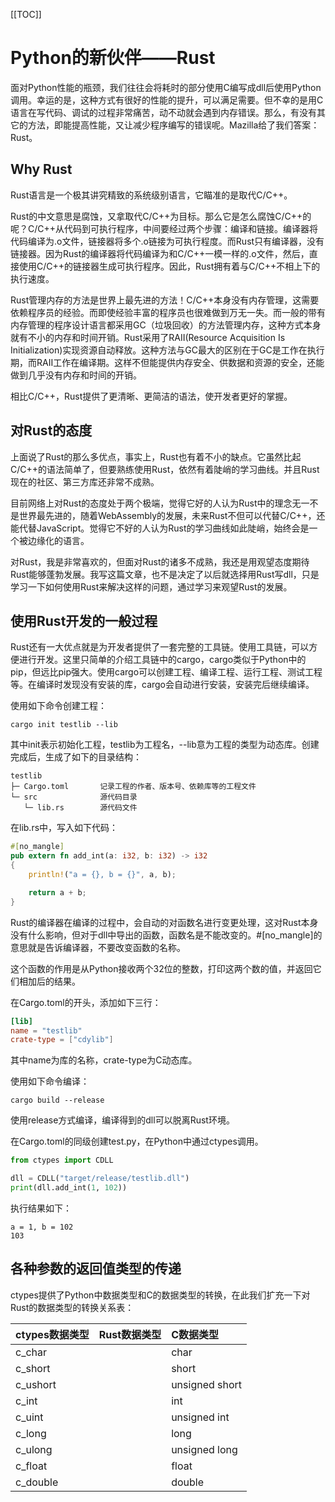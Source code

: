 [[TOC]]

# Python的新伙伴——Rust

面对Python性能的瓶颈，我们往往会将耗时的部分使用C编写成dll后使用Python调用。幸运的是，这种方式有很好的性能的提升，可以满足需要。但不幸的是用C语言在写代码、调试的过程非常痛苦，动不动就会遇到内存错误。那么，有没有其它的方法，即能提高性能，又让减少程序编写的错误呢。Mazilla给了我们答案：Rust。

## Why Rust

Rust语言是一个极其讲究精致的系统级别语言，它瞄准的是取代C/C++。

Rust的中文意思是腐蚀，又拿取代C/C++为目标。那么它是怎么腐蚀C/C++的呢？C/C++从代码到可执行程序，中间要经过两个步骤：编译和链接。编译器将代码编译为.o文件，链接器将多个.o链接为可执行程度。而Rust只有编译器，没有链接器。因为Rust的编译器将代码编译为和C/C++一模一样的.o文件，然后，直接使用C/C++的链接器生成可执行程序。因此，Rust拥有着与C/C++不相上下的执行速度。

Rust管理内存的方法是世界上最先进的方法！C/C++本身没有内存管理，这需要依赖程序员的经验。而即使经验丰富的程序员也很难做到万无一失。而一般的带有内存管理的程序设计语言都采用GC（垃圾回收）的方法管理内存，这种方式本身就有不小的内存和时间开销。Rust采用了RAII(Resource Acquisition Is Initialization)实现资源自动释放。这种方法与GC最大的区别在于GC是工作在执行期，而RAII工作在编译期。这样不但能提供内存安全、供数据和资源的安全，还能做到几乎没有内存和时间的开销。

相比C/C++，Rust提供了更清晰、更简洁的语法，使开发者更好的掌握。

## 对Rust的态度

上面说了Rust的那么多优点，事实上，Rust也有着不小的缺点。它虽然比起C/C++的语法简单了，但要熟练使用Rust，依然有着陡峭的学习曲线。并且Rust现在的社区、第三方库还非常不成熟。  

目前网络上对Rust的态度处于两个极端，觉得它好的人认为Rust中的理念无一不是世界最先进的，随着WebAssembly的发展，未来Rust不但可以代替C/C++，还能代替JavaScript。觉得它不好的人认为Rust的学习曲线如此陡峭，始终会是一个被边缘化的语言。

对Rust，我是非常喜欢的，但面对Rust的诸多不成熟，我还是用观望态度期待Rust能够蓬勃发展。我写这篇文章，也不是决定了以后就选择用Rust写dll，只是学习一下如何使用Rust来解决这样的问题，通过学习来观望Rust的发展。

## 使用Rust开发的一般过程

Rust还有一大优点就是为开发者提供了一套完整的工具链。使用工具链，可以方便进行开发。这里只简单的介绍工具链中的cargo，cargo类似于Python中的pip，但远比pip强大。使用cargo可以创建工程、编译工程、运行工程、测试工程等。在编译时发现没有安装的库，cargo会自动进行安装，安装完后继续编译。

使用如下命令创建工程：

```
cargo init testlib --lib
```

其中init表示初始化工程，testlib为工程名，--lib意为工程的类型为动态库。创建完成后，生成了如下的目录结构：

```
testlib
├─ Cargo.toml       记录工程的作者、版本号、依赖库等的工程文件
└─ src              源代码目录
   └─ lib.rs        源代码文件
```

在lib.rs中，写入如下代码：
```rs
#[no_mangle]
pub extern fn add_int(a: i32, b: i32) -> i32
{
    println!("a = {}, b = {}", a, b);

    return a + b;
}

```

Rust的编译器在编译的过程中，会自动的对函数名进行变更处理，这对Rust本身没有什么影响，但对于dll中导出的函数，函数名是不能改变的。#[no_mangle]的意思就是告诉编译器，不要改变函数的名称。  

这个函数的作用是从Python接收两个32位的整数，打印这两个数的值，并返回它们相加后的结果。

在Cargo.toml的开头，添加如下三行：

```toml
[lib]
name = "testlib"
crate-type = ["cdylib"]
```

其中name为库的名称，crate-type为C动态库。

使用如下命令编译：

```
cargo build --release
```

使用release方式编译，编译得到的dll可以脱离Rust环境。

在Cargo.toml的同级创建test.py，在Python中通过ctypes调用。

```python
from ctypes import CDLL

dll = CDLL("target/release/testlib.dll") 
print(dll.add_int(1, 102))
```

执行结果如下：
```
a = 1, b = 102
103
```

## 各种参数的返回值类型的传递

ctypes提供了Python中数据类型和C的数据类型的转换，在此我们扩充一下对Rust的数据类型的转换关系表：

ctypes数据类型 | Rust数据类型 | C数据类型
:-- | :-- | :--
c_char | | char
c_short | | short
c_ushort | | unsigned short
c_int | | int
c_uint | | unsigned int
c_long | | long
c_ulong | | unsigned long
c_float | | float
c_double | | double
